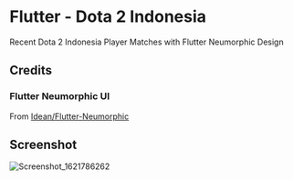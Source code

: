 # Flutter - Dota 2 Indonesia

Recent Dota 2 Indonesia Player Matches with Flutter Neumorphic Design

## Credits
### Flutter Neumorphic UI
From [Idean/Flutter-Neumorphic](https://github.com/Idean/Flutter-Neumorphic)

## Screenshot
![Screenshot_1621786262](https://user-images.githubusercontent.com/27531592/119268385-e9a5de80-bc1c-11eb-9911-49c64df225a8.png)
